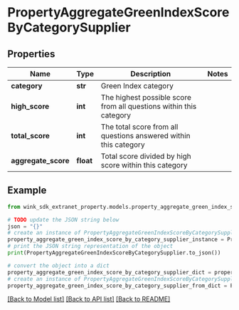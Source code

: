 # PropertyAggregateGreenIndexScoreByCategorySupplier


## Properties

Name | Type | Description | Notes
------------ | ------------- | ------------- | -------------
**category** | **str** | Green Index category | 
**high_score** | **int** | The highest possible score from all questions within this category | 
**total_score** | **int** | The total score from all questions answered within this category | 
**aggregate_score** | **float** | Total score divided by high score within this category | 

## Example

```python
from wink_sdk_extranet_property.models.property_aggregate_green_index_score_by_category_supplier import PropertyAggregateGreenIndexScoreByCategorySupplier

# TODO update the JSON string below
json = "{}"
# create an instance of PropertyAggregateGreenIndexScoreByCategorySupplier from a JSON string
property_aggregate_green_index_score_by_category_supplier_instance = PropertyAggregateGreenIndexScoreByCategorySupplier.from_json(json)
# print the JSON string representation of the object
print(PropertyAggregateGreenIndexScoreByCategorySupplier.to_json())

# convert the object into a dict
property_aggregate_green_index_score_by_category_supplier_dict = property_aggregate_green_index_score_by_category_supplier_instance.to_dict()
# create an instance of PropertyAggregateGreenIndexScoreByCategorySupplier from a dict
property_aggregate_green_index_score_by_category_supplier_from_dict = PropertyAggregateGreenIndexScoreByCategorySupplier.from_dict(property_aggregate_green_index_score_by_category_supplier_dict)
```
[[Back to Model list]](../README.md#documentation-for-models) [[Back to API list]](../README.md#documentation-for-api-endpoints) [[Back to README]](../README.md)


